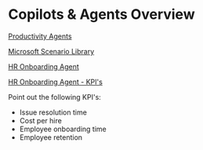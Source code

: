 # Copilots & Agents Overview

[Productivity Agents](https://www.microsoft.com/en-us/microsoft-365-copilot/agents)

[Microsoft Scenario Library](https://adoption.microsoft.com/en-us/scenario-library/)

[HR Onboarding Agent](https://adoption.microsoft.com/en-us/scenario-library/human-resources/improve-onboarding-and-development-processes/)

[HR Onboarding Agent - KPI's](https://adoption.microsoft.com/en-us/scenario-library/human-resources/improve-onboarding-and-development-processes/#kpis)

Point out the following KPI's:

- Issue resolution time
- Cost per hire
- Employee onboarding time
- Employee retention
